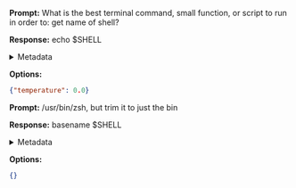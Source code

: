 **Prompt:**
What is the best terminal command, small function, or script to run in order to: get name of shell?


**Response:**
echo $SHELL

<details><summary>Metadata</summary>

- Duration: 801 ms
- Datetime: 2023-09-05T13:17:24.960528
- Model: gpt-3.5-turbo-0613

</details>

**Options:**
```json
{"temperature": 0.0}
```

**Prompt:**
/usr/bin/zsh, but trim it to just the bin

**Response:**
basename $SHELL

<details><summary>Metadata</summary>

- Duration: 1045 ms
- Datetime: 2023-09-05T13:17:58.972449
- Model: gpt-3.5-turbo-0613

</details>

**Options:**
```json
{}
```

